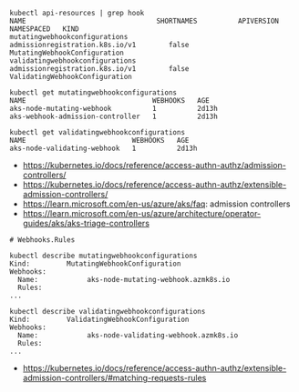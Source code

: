 ```
kubectl api-resources | grep hook
NAME                                SHORTNAMES          APIVERSION                             NAMESPACED   KIND
mutatingwebhookconfigurations                           admissionregistration.k8s.io/v1        false        MutatingWebhookConfiguration
validatingwebhookconfigurations                         admissionregistration.k8s.io/v1        false        ValidatingWebhookConfiguration

kubectl get mutatingwebhookconfigurations
NAME                               WEBHOOKS   AGE
aks-node-mutating-webhook          1          2d13h
aks-webhook-admission-controller   1          2d13h

kubectl get validatingwebhookconfigurations
NAME                          WEBHOOKS   AGE
aks-node-validating-webhook   1          2d13h
```

- https://kubernetes.io/docs/reference/access-authn-authz/admission-controllers/
- https://kubernetes.io/docs/reference/access-authn-authz/extensible-admission-controllers/
- https://learn.microsoft.com/en-us/azure/aks/faq: admission controllers
- https://learn.microsoft.com/en-us/azure/architecture/operator-guides/aks/aks-triage-controllers

```
# Webhooks.Rules

kubectl describe mutatingwebhookconfigurations
Kind:         MutatingWebhookConfiguration
Webhooks:
  Name:            aks-node-mutating-webhook.azmk8s.io
  Rules:
...

kubectl describe validatingwebhookconfigurations
Kind:         ValidatingWebhookConfiguration
Webhooks:
  Name:            aks-node-validating-webhook.azmk8s.io
  Rules:
...
```

- https://kubernetes.io/docs/reference/access-authn-authz/extensible-admission-controllers/#matching-requests-rules
